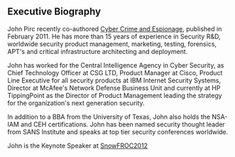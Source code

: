 ## Executive Biography

John Pirc recently co-authored [Cyber Crime and
Espionage](http://www.amazon.com/Cybercrime-Espionage-Analysis-Subversive-Multi-Vector/dp/1597496138/ref=sr_1_1?s=books&ie=UTF8&qid=1330542019&sr=1-1),
published in February 2011. He has more than 15 years of experience in
Security R\&D, worldwide security product management, marketing,
testing, forensics, APT's and critical infrastructure architecting and
deployment.

John has worked for the Central Intelligence Agency in Cyber Security,
as Chief Technology Officer at CSG LTD, Product Manager at Cisco,
Product Line Executive for all security products at IBM Internet
Security Systems, Director at McAfee's Network Defense Business Unit and
currently at HP TippingPoint as the Director of Product Management
leading the strategy for the organization's next generation security.

In addition to a BBA from the University of Texas, John also holds the
NSA-IAM and CEH certifications. John has been named security thought
leader from SANS Institute and speaks at top tier security conferences
worldwide.

John is the Keynote Speaker at
[SnowFROC2012](Front_Range_OWASP_Conference_2012 "wikilink")